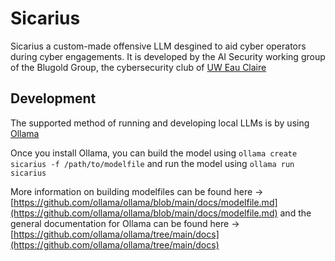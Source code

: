 # Sicarius

Sicarius a custom-made offensive LLM desgined to aid cyber operators during cyber engagements. It is developed by the AI Security working group of the Blugold Group, the cybersecurity club of [UW Eau Claire](https://uwec.edu)

## Development

The supported method of running and developing local LLMs is by using [Ollama](https://ollama.com/)

Once you install Ollama, you can build the model using `ollama create sicarius -f /path/to/modelfile` and run the model using `ollama run sicarius`

More information on building modelfiles can be found here -> [https://github.com/ollama/ollama/blob/main/docs/modelfile.md](https://github.com/ollama/ollama/blob/main/docs/modelfile.md) and the general documentation for Ollama can be found here -> [https://github.com/ollama/ollama/tree/main/docs](https://github.com/ollama/ollama/tree/main/docs)

